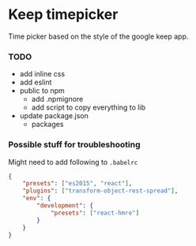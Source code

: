 # Keep timepicker
Time picker based on the style of the google keep app.

### TODO
- add inline css
- add eslint
- public to npm
	- add .npmignore
	- add script to copy everything to lib
- update package.json
	- packages

### Possible stuff for troubleshooting
Might need to add following to `.babelrc`
```json
{
	"presets": ["es2015", "react"],
	"plugins": ["transform-object-rest-spread"],
	"env": {
		"development": {
			"presets": ["react-hmre"]
		}
	}
}
```